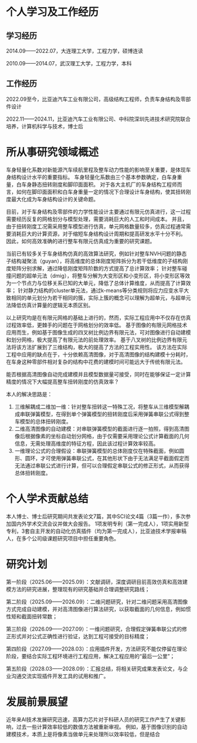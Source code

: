 # 个人学习及工作经历
## 学习经历
2014.09——2022.07，大连理工大学，工程力学，硕博连读

2010.09——2014.07，武汉理工大学，工程力学，本科

## 工作经历
2022.09至今，比亚迪汽车工业有限公司，高级结构工程师，负责车身结构及零部件设计

2022.11——2024.11，比亚迪汽车工业有限公司、中科院深圳先进技术研究院联合培养，计算机科学与技术，博士后

# 所从事研究领域概述
车身轻量化系数对新能源汽车续航里程及整车动力性能的影响至关重要，是体现车身结构设计水平的重要指标。
车身轻量化系数由三个基本参数确定，白车身重量，白车身静态扭转刚度和脚印面面积。
对于各大主机厂的车身结构工程师而言，如何在脚印面面积和白车身重量一定的情况下合理设计车身结构，使其扭转刚度最大化成为车身结构设计的关键命题。

目前，对于车身结构及零部件的力学性能设计主要通过有限元仿真进行，这一过程需要经历反复的网格划分与模型处理，需要消耗巨大的人工和时间成本。
并且，由于扭转刚度工况需采用整车模型进行仿真，单元网格数量较多，仿真过程通常需要消耗巨大的计算资源，对于缩短车身结构设计周期和提高研发水平十分不利。
因此，如何高效准确的进行整车有限元仿真成为重要的研究课题。

当前已有较多关于车身结构仿真的高效算法研究，例如针对整车NVH问题的静态子结构凝聚法（guyan），将高维度的总体刚度矩阵拆分为若干低维度的子结构刚度矩阵分别求解，通过降低刚度矩阵阶数的方式提高了总计算效率；
针对整车碰撞问题的超单元法（dmig），将整车分解为大变形区和小变形区，将小变形区等效为一个节点力与位移关系已知的大单元，降低了总体计算维度，从而提高了计算效率；
针对静力结构的cluster单元法，通过k-means等分类规则将应力应变水平大致相同的单元划分为若干相同的簇，实际上簇的概念可以理解为超单元，与超单元法降低仿真计算量的逻辑无本质区别。

以上研究均是在有限元网格的基础上进行的，然而，实际工程应用中不仅存在仿真过程效率低，更棘手的问题在于网格划分的效率低。
基于图像的有限元网格技术应用而生，例如基于图像生成的四叉树比例边界有限元法，可对图像进行自动建模和划分网格，极大提高了有限元法的前处理效率。
基于八叉树的比例边界有限元法将该方法扩展到了三维结构，极大的提高了方法的工程实用性。
该方法在实际工程中应用的缺点在于，十分依赖高清图像，对于高清图像的结构建模十分耗时，在车身这种零部件相对复杂的结构中花费的建模时间可能远大于传统有限元法。

能否根据高清图像自动完成建模并且模型数据量可接受，同时在能够保证一定计算精度的情况下大幅提高整车扭转刚度的仿真效率？

本人的解决思路是：
1. 三维解耦成二维加一维：针对整车扭转这一特殊工况，将整车从三维模型解耦成串联弹簧模型，在得到单个弹簧模型的扭转刚度后采用弹簧串联公式得到整车模型的总体扭转刚度。
2. 二维高清图像的自动建模：对串联弹簧模型的截面进行逐一拍照，得到高清图像后根据像素的坐标自动划分网格，由于仅需要采用理论公式计算截面的几何信息，无需处理高维度的特征方程，因此该过程计算效率较高。
3. 一维理论公式的合理假设：串联弹簧模型的总体刚度仅在特殊截面，例如圆形、圆环，才可使用弹簧串联公式，在其他形状下由于无法满足平截面假定而无法通过串联公式进行计算，但可以合理假定串联公式的修正形式，从而获得总体扭转刚度。


# 个人学术贡献总结

本人博士、博士后研究期间共发表论文7篇，其中SCI论文4篇（3篇一作），多次参加国内外学术交流会议并做大会报告。
1项发明专利（第一完成人），1项实用新型专利，3套自主开发的自动化仿真插件（均为第一完成人），比亚迪技术学报审稿人，在多个公司级课题研究项目中担任重要角色。

# 研究计划
第一阶段（2025.06——2025.09）：文献调研，深度调研目前高效仿真和高效建模方法的研究进展，整理现有的研究基础并合理调整研究路线；

第二阶段（2025.09——2026.09）：二维问题研究，针对二维问题采用高清图像方式完成自动建模，并对高清图像进行算法研究，以获取截面的几何信息，例如惯性矩和截面扭转常数；

第三阶段（2026.09——2027.09）：一维问题研究，合理假定弹簧串联公式的修正形式并对公式正确性进行验证，达到工程可接受的目标精度；

第四阶段（2027.09——2028.03）：应用插件开发，方法研究不能仅停留在理论阶段，要结合实际工程环境进行工程应用，解决工程应用的“最后一公里”；

第五阶段（2028.03——2028.09）：汇报总结，将相关研究成果发表论文，与企业沟通交流实现插件开发工具的试用和推广。

# 发展前景展望

近年来AI技术发展研究迅速，高算力芯片对于科研人员的研究工作产生了关键影响，过去一些计算效率较低的数值方法被重新审视。
例如，基于图像识别的自动建模技术，本质上是将像素当做单元来处理所以效率较低，但是结合

